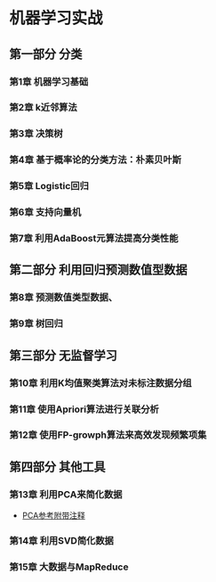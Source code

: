 # 机器学习实战
## 第一部分 分类
### 第1章 机器学习基础
### 第2章 k近邻算法
### 第3章 决策树
### 第4章 基于概率论的分类方法：朴素贝叶斯
### 第5章 Logistic回归
### 第6章 支持向量机
### 第7章 利用AdaBoost元算法提高分类性能

## 第二部分 利用回归预测数值型数据
### 第8章 预测数值类型数据、
### 第9章 树回归

## 第三部分 无监督学习
### 第10章 利用K均值聚类算法对未标注数据分组
### 第11章 使用Apriori算法进行关联分析
### 第12章 使用FP-growph算法来高效发现频繁项集

## 第四部分 其他工具
### 第13章 利用PCA来简化数据
- [PCA参考附带注释](https://www.cnblogs.com/zy230530/p/7074215.html)
### 第14章 利用SVD简化数据
### 第15章 大数据与MapReduce